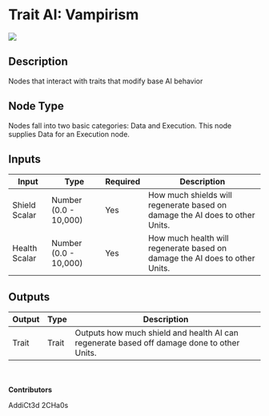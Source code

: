 # Trait AI: Vampirism
![](../../../.gitbook/assets/trait-ai-vampirism.png)

## Description
Nodes that interact with traits that modify base AI behavior

## Node Type
Nodes fall into two basic categories: Data and Execution. This node supplies Data for an Execution node.

## Inputs
| Input | Type | Required | Description |
|------------------|------------------|----------|--------------------------------------------------------------|
| Shield Scalar | Number (0.0 - 10,000) | Yes | How much shields will regenerate based on damage the AI does to other Units.|
| Health Scalar | Number (0.0 - 10,000) | Yes | How much health will regenerate based on damage the AI does to other Units.|

## Outputs
| Output | Type | Description |
|------------------|------------------|--------------------------------------------------------------|
| Trait | Trait | Outputs how much shield and health AI can regenerate based off damage done to other Units.|

\
\
**Contributors**

AddiCt3d 2CHa0s
